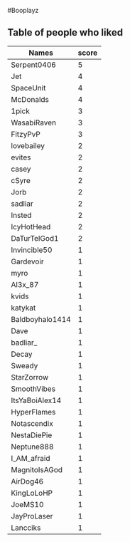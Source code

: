#Booplayz
## Table of people who liked
Names | score
--- | ---
Serpent0406 | 5
Jet | 4
SpaceUnit | 4
McDonalds | 4
1pick | 3
WasabiRaven | 3
FitzyPvP | 3
lovebailey | 2
evites | 2
casey | 2
cSyre | 2
Jorb | 2
sadliar | 2
Insted | 2
IcyHotHead | 2
DaTurTelGod1 | 2
Invincible50 | 1
Gardevoir | 1
myro | 1
Al3x_87 | 1
kvids | 1
katykat | 1
Baldboyhalo1414 | 1
Dave | 1
badliar_ | 1
Decay | 1
Sweady | 1
StarZorrow | 1
SmoothVibes | 1
ItsYaBoiAlex14 | 1
HyperFlames | 1
Notascendix | 1
NestaDiePie | 1
Neptune888 | 1
I_AM_afraid | 1
MagnitoIsAGod | 1
AirDog46 | 1
KingLoLoHP | 1
JoeMS10 | 1
JayProLaser | 1
Lancciks | 1
